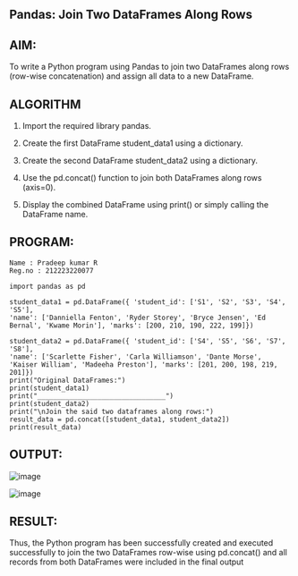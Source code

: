 ## Pandas: Join Two DataFrames Along Rows
## AIM:
To write a Python program using Pandas to join two DataFrames along rows (row-wise concatenation) and assign all data to a new DataFrame.

## ALGORITHM
1.	Import the required library pandas.

2.	Create the first DataFrame student_data1 using a dictionary.

3.	Create the second DataFrame student_data2 using a dictionary.

4.	Use the pd.concat() function to join both DataFrames along rows (axis=0).

5.	Display the combined DataFrame using print() or simply calling the DataFrame name.

## PROGRAM:
```
Name : Pradeep kumar R
Reg.no : 212223220077
```
```
import pandas as pd

student_data1 = pd.DataFrame({ 'student_id': ['S1', 'S2', 'S3', 'S4', 'S5'],
'name': ['Danniella Fenton', 'Ryder Storey', 'Bryce Jensen', 'Ed Bernal', 'Kwame Morin'], 'marks': [200, 210, 190, 222, 199]})

student_data2 = pd.DataFrame({ 'student_id': ['S4', 'S5', 'S6', 'S7', 'S8'],
'name': ['Scarlette Fisher', 'Carla Williamson', 'Dante Morse', 'Kaiser William', 'Madeeha Preston'], 'marks': [201, 200, 198, 219, 201]})
print("Original DataFrames:")
print(student_data1)
print("________________________________")
print(student_data2)
print("\nJoin the said two dataframes along rows:")
result_data = pd.concat([student_data1, student_data2])
print(result_data)
```
## OUTPUT:  

![image](https://github.com/user-attachments/assets/a777f583-62f8-4334-a507-358deae75890)


![image](https://github.com/user-attachments/assets/495b0315-4015-435b-adf3-32b6fdc6b044)

## RESULT:
Thus, the Python program has been successfully created and executed successfully to join the two DataFrames row-wise using pd.concat() and all records from both DataFrames were included in the final output
